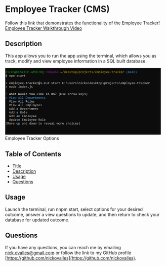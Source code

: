 # Employee Tracker (CMS)

  Follow this link that demonstrates the functionality of the Employee Tracker! [Employee Tracker Walkthrough Video](https://github.com/nickovalles/employee-tracker) 

  ## Description
  This app allows you to run the app using the terminal, which allows you as track, modify and view employee information in a SQL built database.

  ![image](/assets/images/app.PNG)
  Employee Tracker Options

  
  ## Table of Contents
  
  * [Title](#title)
  * [Description](#description)
  * [Usage](#usage)
  * [Questions](#questions)
 
  ## Usage
  Launch the terminal, run nnpm start, select options for your desired outcome, answer a view questions to update, and then return to check your database for updated outcome. 

  ## Questions
  If you have any questions, you can reach me by emailing [nick.ovalles@gmail.com](mailto:nick.ovalles@gmail.com) or follow the link to my GitHub profile [https://github.com/nickovalles](https://github.com/nickovalles).